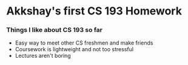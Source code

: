 # Akkshay's first CS 193 Homework
### Things I like about CS 193 so far
- Easy way to meet other CS freshmen and make friends
- Coursework is lightweight and not too stressful
- Lectures aren't boring
